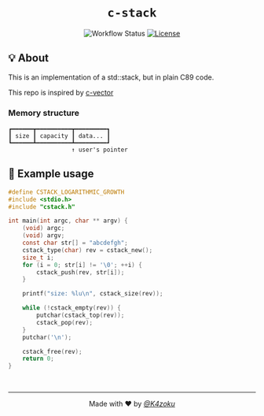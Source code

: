<h1 align="center"><code>c-stack</code></h1>
<p align="center">
    <img alt="Workflow Status" src="https://img.shields.io/github/workflow/status/K4zoku/c-stack/Make?style=for-the-badge">
    <a href="https://github.com/K4zoku/c-stack/blob/master/LICENSE">
        <img alt="License" src="https://img.shields.io/github/license/K4zoku/c-stack?style=for-the-badge">
    </a>
</p>

## 💡 About

This is an implementation of a std::stack, but in plain C89 code.

This repo is inspired by [c-vector](https://github.com/eteran/c-vector)

### Memory structure

```
┏━━━━━━┳━━━━━━━━━━┳━━━━━━━━━┓
┃ size ┃ capacity ┃ data... ┃
┗━━━━━━┻━━━━━━━━━━┻━━━━━━━━━┛
                  ↑ user's pointer
```

## 📜 Example usage

```c
#define CSTACK_LOGARITHMIC_GROWTH
#include <stdio.h>
#include "cstack.h"

int main(int argc, char ** argv) {
    (void) argc;
    (void) argv;
    const char str[] = "abcdefgh";
    cstack_type(char) rev = cstack_new();
    size_t i;
    for (i = 0; str[i] != '\0'; ++i) {
        cstack_push(rev, str[i]);
    }

    printf("size: %lu\n", cstack_size(rev));

    while (!cstack_empty(rev)) {
        putchar(cstack_top(rev));
        cstack_pop(rev);
    }
    putchar('\n');

    cstack_free(rev);
    return 0;
}
```

<br>

---

<p align="center">Made with ❤️ by <a href="https://github.com/K4zoku"><i>@K4zoku</i></a></p>
